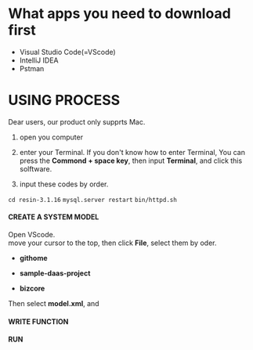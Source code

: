 
# What apps you need to download first # 

+ Visual Studio Code(=VScode)  
+ IntelliJ IDEA
+ Pstman



# USING PROCESS #

Dear users, our product only supprts Mac. 

1. open you computer 

2. enter your Terminal. If you don't know how to enter Terminal, You can press the **Commond + space key**, then input **Terminal**, and click this solftware.   

3. input these codes by order.  

`cd resin-3.1.16`
`mysql.server restart`
`bin/httpd.sh `




#### CREATE A SYSTEM MODEL #####

Open VScode.  
move your cursor to the top, then click **File**, select them by oder.  
+ **githome**  

+ **sample-daas-project**

+ **bizcore**

Then select **model.xml**, and 

#### WRITE FUNCTION ####




#### RUN ####
